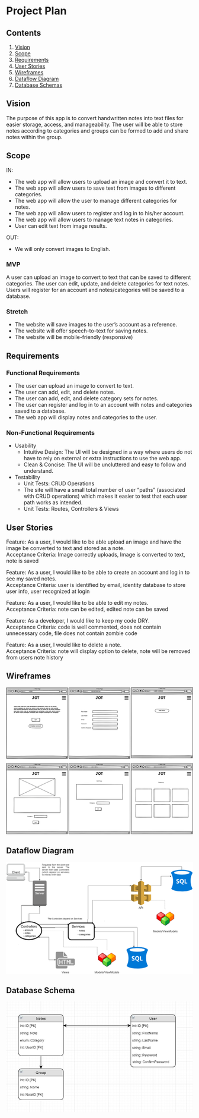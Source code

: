 # Project Plan

## Contents
1. [Vision](#vision)
2. [Scope](#scope)
3. [Requirements](#requirements)
4. [User Stories](#user-stories)
5. [Wireframes](#wireframes)
6. [Dataflow Diagram](#dataflow-diagram)
7. [Database Schemas](#database-schema)

## Vision
The purpose of this app is to convert handwritten notes into text files for easier storage, access, and manageability. The user will be able to store notes according to categories and groups can be formed to add and share notes within the group.

## Scope
IN:
 - The web app will allow users to upload an image and convert it to text.
 - The web app will allow users to save text from images to different categories.
 - The web app will allow the user to manage different categories for notes.
 - The web app will allow users to register and log in to his/her account.
 - The web app will allow users to manage text notes in categories. 
 - User can edit text from image results.  

OUT:
 - We will only convert images to English.
  
### MVP
A user can upload an image to convert to text that can be saved to different categories. The user can edit, update, and delete categories for text notes. Users will register for an account and notes/categories will be saved to a database.
### Stretch
 - The website will save images to the user’s account as a reference.
 - The website will offer speech-to-text for saving notes. 
 - The website will be mobile-friendly (responsive)

## Requirements
### Functional Requirements
- The user can upload an image to convert to text.
- The user can add, edit, and delete notes.
- The user can add, edit, and delete category sets for notes.
- The user can register and log in to an account with notes and categories saved to a database.
- The web app will display notes and categories to the user.

### Non-Functional Requirements
* Usability
  - Intuitive Design: The UI will be designed in a way where users do not have to rely on external or extra instructions to use the web app.
  - Clean & Concise: The UI will be uncluttered and easy to follow and understand.
* Testability
  - Unit Tests: CRUD Operations 
  - The site will have a small total number of user “paths” (associated with CRUD operations) which makes it easier to test that each user path works as intended.
  - Unit Tests: Routes, Controllers & Views
  
## User Stories
Feature: As a user, I would like to be able upload an image and have the image be converted to text and stored as a note.  
Acceptance Criteria: Image correctly uploads, Image is converted to text, note is saved  

Feature: As a user, I would like to be able to create an account and log in to see my saved notes.  
Acceptance Criteria: user is identified by email, identity database to store user info, user recognized at login  

Feature: As a user, I would like to be able to edit my notes.  
Acceptance Criteria: note can be edited, edited note can be saved  

Feature: As a developer, I would like to keep my code DRY.  
Acceptance Criteria: code is well commented, does not contain unnecessary code, file does not contain zombie code  

Feature: As a user, I would like to delete a note.  
Acceptance Criteria: note will display option to delete, note will be removed from users note history  

## Wireframes
![Wireframe](assets/Jot_wireframe.png)

## Dataflow Diagram
![Dataflow Diagram](assets/DataFlowDiagram.png)

## Database Schema
![DB Schema](assets/JotSchema_v1.JPG)
